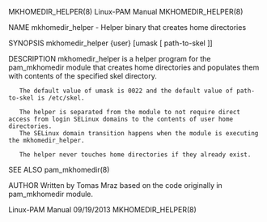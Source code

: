 MKHOMEDIR_HELPER(8)                                              Linux-PAM Manual                                              MKHOMEDIR_HELPER(8)

NAME
       mkhomedir_helper - Helper binary that creates home directories

SYNOPSIS
       mkhomedir_helper {user} [umask [ path-to-skel ]]

DESCRIPTION
       mkhomedir_helper is a helper program for the pam_mkhomedir module that creates home directories and populates them with contents of the
       specified skel directory.

       The default value of umask is 0022 and the default value of path-to-skel is /etc/skel.

       The helper is separated from the module to not require direct access from login SELinux domains to the contents of user home directories.
       The SELinux domain transition happens when the module is executing the mkhomedir_helper.

       The helper never touches home directories if they already exist.

SEE ALSO
       pam_mkhomedir(8)

AUTHOR
       Written by Tomas Mraz based on the code originally in pam_mkhomedir module.

Linux-PAM Manual                                                    09/19/2013                                                 MKHOMEDIR_HELPER(8)
